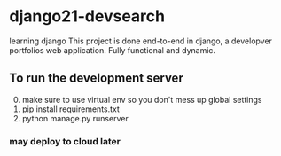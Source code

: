 # django21-devsearch
learning django
This project is done end-to-end in django, a developver portfolios web application. Fully functional and dynamic.

## To run the development server 
0. make sure to use virtual env so you don't mess up global settings
1. pip install requirements.txt
2. python manage.py runserver


### may deploy to cloud later
